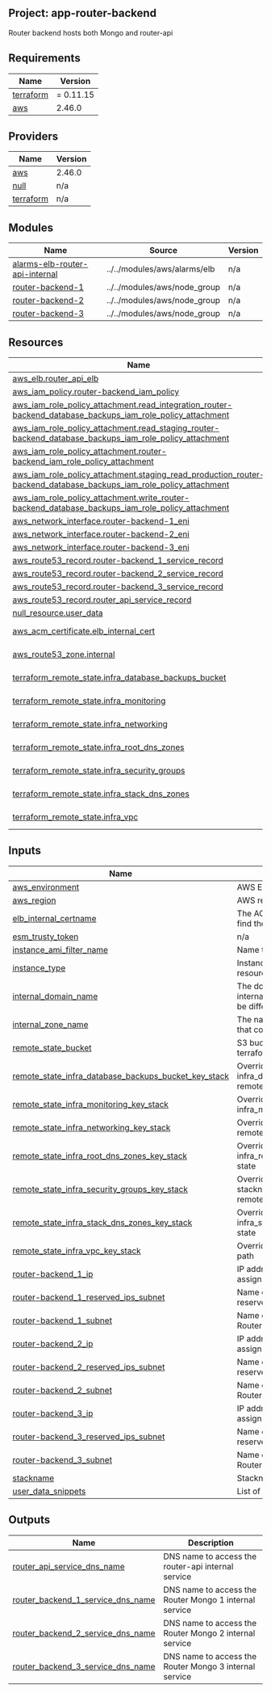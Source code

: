 ## Project: app-router-backend

Router backend hosts both Mongo and router-api

## Requirements

| Name | Version |
|------|---------|
| <a name="requirement_terraform"></a> [terraform](#requirement\_terraform) | = 0.11.15 |
| <a name="requirement_aws"></a> [aws](#requirement\_aws) | 2.46.0 |

## Providers

| Name | Version |
|------|---------|
| <a name="provider_aws"></a> [aws](#provider\_aws) | 2.46.0 |
| <a name="provider_null"></a> [null](#provider\_null) | n/a |
| <a name="provider_terraform"></a> [terraform](#provider\_terraform) | n/a |

## Modules

| Name | Source | Version |
|------|--------|---------|
| <a name="module_alarms-elb-router-api-internal"></a> [alarms-elb-router-api-internal](#module\_alarms-elb-router-api-internal) | ../../modules/aws/alarms/elb | n/a |
| <a name="module_router-backend-1"></a> [router-backend-1](#module\_router-backend-1) | ../../modules/aws/node_group | n/a |
| <a name="module_router-backend-2"></a> [router-backend-2](#module\_router-backend-2) | ../../modules/aws/node_group | n/a |
| <a name="module_router-backend-3"></a> [router-backend-3](#module\_router-backend-3) | ../../modules/aws/node_group | n/a |

## Resources

| Name | Type |
|------|------|
| [aws_elb.router_api_elb](https://registry.terraform.io/providers/hashicorp/aws/2.46.0/docs/resources/elb) | resource |
| [aws_iam_policy.router-backend_iam_policy](https://registry.terraform.io/providers/hashicorp/aws/2.46.0/docs/resources/iam_policy) | resource |
| [aws_iam_role_policy_attachment.read_integration_router-backend_database_backups_iam_role_policy_attachment](https://registry.terraform.io/providers/hashicorp/aws/2.46.0/docs/resources/iam_role_policy_attachment) | resource |
| [aws_iam_role_policy_attachment.read_staging_router-backend_database_backups_iam_role_policy_attachment](https://registry.terraform.io/providers/hashicorp/aws/2.46.0/docs/resources/iam_role_policy_attachment) | resource |
| [aws_iam_role_policy_attachment.router-backend_iam_role_policy_attachment](https://registry.terraform.io/providers/hashicorp/aws/2.46.0/docs/resources/iam_role_policy_attachment) | resource |
| [aws_iam_role_policy_attachment.staging_read_production_router-backend_database_backups_iam_role_policy_attachment](https://registry.terraform.io/providers/hashicorp/aws/2.46.0/docs/resources/iam_role_policy_attachment) | resource |
| [aws_iam_role_policy_attachment.write_router-backend_database_backups_iam_role_policy_attachment](https://registry.terraform.io/providers/hashicorp/aws/2.46.0/docs/resources/iam_role_policy_attachment) | resource |
| [aws_network_interface.router-backend-1_eni](https://registry.terraform.io/providers/hashicorp/aws/2.46.0/docs/resources/network_interface) | resource |
| [aws_network_interface.router-backend-2_eni](https://registry.terraform.io/providers/hashicorp/aws/2.46.0/docs/resources/network_interface) | resource |
| [aws_network_interface.router-backend-3_eni](https://registry.terraform.io/providers/hashicorp/aws/2.46.0/docs/resources/network_interface) | resource |
| [aws_route53_record.router-backend_1_service_record](https://registry.terraform.io/providers/hashicorp/aws/2.46.0/docs/resources/route53_record) | resource |
| [aws_route53_record.router-backend_2_service_record](https://registry.terraform.io/providers/hashicorp/aws/2.46.0/docs/resources/route53_record) | resource |
| [aws_route53_record.router-backend_3_service_record](https://registry.terraform.io/providers/hashicorp/aws/2.46.0/docs/resources/route53_record) | resource |
| [aws_route53_record.router_api_service_record](https://registry.terraform.io/providers/hashicorp/aws/2.46.0/docs/resources/route53_record) | resource |
| [null_resource.user_data](https://registry.terraform.io/providers/hashicorp/null/latest/docs/resources/resource) | resource |
| [aws_acm_certificate.elb_internal_cert](https://registry.terraform.io/providers/hashicorp/aws/2.46.0/docs/data-sources/acm_certificate) | data source |
| [aws_route53_zone.internal](https://registry.terraform.io/providers/hashicorp/aws/2.46.0/docs/data-sources/route53_zone) | data source |
| [terraform_remote_state.infra_database_backups_bucket](https://registry.terraform.io/providers/hashicorp/terraform/latest/docs/data-sources/remote_state) | data source |
| [terraform_remote_state.infra_monitoring](https://registry.terraform.io/providers/hashicorp/terraform/latest/docs/data-sources/remote_state) | data source |
| [terraform_remote_state.infra_networking](https://registry.terraform.io/providers/hashicorp/terraform/latest/docs/data-sources/remote_state) | data source |
| [terraform_remote_state.infra_root_dns_zones](https://registry.terraform.io/providers/hashicorp/terraform/latest/docs/data-sources/remote_state) | data source |
| [terraform_remote_state.infra_security_groups](https://registry.terraform.io/providers/hashicorp/terraform/latest/docs/data-sources/remote_state) | data source |
| [terraform_remote_state.infra_stack_dns_zones](https://registry.terraform.io/providers/hashicorp/terraform/latest/docs/data-sources/remote_state) | data source |
| [terraform_remote_state.infra_vpc](https://registry.terraform.io/providers/hashicorp/terraform/latest/docs/data-sources/remote_state) | data source |

## Inputs

| Name | Description | Type | Default | Required |
|------|-------------|------|---------|:--------:|
| <a name="input_aws_environment"></a> [aws\_environment](#input\_aws\_environment) | AWS Environment | `string` | n/a | yes |
| <a name="input_aws_region"></a> [aws\_region](#input\_aws\_region) | AWS region | `string` | `"eu-west-1"` | no |
| <a name="input_elb_internal_certname"></a> [elb\_internal\_certname](#input\_elb\_internal\_certname) | The ACM cert domain name to find the ARN of | `string` | n/a | yes |
| <a name="input_esm_trusty_token"></a> [esm\_trusty\_token](#input\_esm\_trusty\_token) | n/a | `string` | n/a | yes |
| <a name="input_instance_ami_filter_name"></a> [instance\_ami\_filter\_name](#input\_instance\_ami\_filter\_name) | Name to use to find AMI images | `string` | `""` | no |
| <a name="input_instance_type"></a> [instance\_type](#input\_instance\_type) | Instance type used for EC2 resources | `string` | `"t2.medium"` | no |
| <a name="input_internal_domain_name"></a> [internal\_domain\_name](#input\_internal\_domain\_name) | The domain name of the internal DNS records, it could be different from the zone name | `string` | n/a | yes |
| <a name="input_internal_zone_name"></a> [internal\_zone\_name](#input\_internal\_zone\_name) | The name of the Route53 zone that contains internal records | `string` | n/a | yes |
| <a name="input_remote_state_bucket"></a> [remote\_state\_bucket](#input\_remote\_state\_bucket) | S3 bucket we store our terraform state in | `string` | n/a | yes |
| <a name="input_remote_state_infra_database_backups_bucket_key_stack"></a> [remote\_state\_infra\_database\_backups\_bucket\_key\_stack](#input\_remote\_state\_infra\_database\_backups\_bucket\_key\_stack) | Override stackname path to infra\_database\_backups\_bucket remote state | `string` | `""` | no |
| <a name="input_remote_state_infra_monitoring_key_stack"></a> [remote\_state\_infra\_monitoring\_key\_stack](#input\_remote\_state\_infra\_monitoring\_key\_stack) | Override stackname path to infra\_monitoring remote state | `string` | `""` | no |
| <a name="input_remote_state_infra_networking_key_stack"></a> [remote\_state\_infra\_networking\_key\_stack](#input\_remote\_state\_infra\_networking\_key\_stack) | Override infra\_networking remote state path | `string` | `""` | no |
| <a name="input_remote_state_infra_root_dns_zones_key_stack"></a> [remote\_state\_infra\_root\_dns\_zones\_key\_stack](#input\_remote\_state\_infra\_root\_dns\_zones\_key\_stack) | Override stackname path to infra\_root\_dns\_zones remote state | `string` | `""` | no |
| <a name="input_remote_state_infra_security_groups_key_stack"></a> [remote\_state\_infra\_security\_groups\_key\_stack](#input\_remote\_state\_infra\_security\_groups\_key\_stack) | Override infra\_security\_groups stackname path to infra\_vpc remote state | `string` | `""` | no |
| <a name="input_remote_state_infra_stack_dns_zones_key_stack"></a> [remote\_state\_infra\_stack\_dns\_zones\_key\_stack](#input\_remote\_state\_infra\_stack\_dns\_zones\_key\_stack) | Override stackname path to infra\_stack\_dns\_zones remote state | `string` | `""` | no |
| <a name="input_remote_state_infra_vpc_key_stack"></a> [remote\_state\_infra\_vpc\_key\_stack](#input\_remote\_state\_infra\_vpc\_key\_stack) | Override infra\_vpc remote state path | `string` | `""` | no |
| <a name="input_router-backend_1_ip"></a> [router-backend\_1\_ip](#input\_router-backend\_1\_ip) | IP address of the private IP to assign to the instance | `string` | n/a | yes |
| <a name="input_router-backend_1_reserved_ips_subnet"></a> [router-backend\_1\_reserved\_ips\_subnet](#input\_router-backend\_1\_reserved\_ips\_subnet) | Name of the subnet to place the reserved IP of the instance | `string` | n/a | yes |
| <a name="input_router-backend_1_subnet"></a> [router-backend\_1\_subnet](#input\_router-backend\_1\_subnet) | Name of the subnet to place the Router Mongo 1 | `string` | n/a | yes |
| <a name="input_router-backend_2_ip"></a> [router-backend\_2\_ip](#input\_router-backend\_2\_ip) | IP address of the private IP to assign to the instance | `string` | n/a | yes |
| <a name="input_router-backend_2_reserved_ips_subnet"></a> [router-backend\_2\_reserved\_ips\_subnet](#input\_router-backend\_2\_reserved\_ips\_subnet) | Name of the subnet to place the reserved IP of the instance | `string` | n/a | yes |
| <a name="input_router-backend_2_subnet"></a> [router-backend\_2\_subnet](#input\_router-backend\_2\_subnet) | Name of the subnet to place the Router Mongo 2 | `string` | n/a | yes |
| <a name="input_router-backend_3_ip"></a> [router-backend\_3\_ip](#input\_router-backend\_3\_ip) | IP address of the private IP to assign to the instance | `string` | n/a | yes |
| <a name="input_router-backend_3_reserved_ips_subnet"></a> [router-backend\_3\_reserved\_ips\_subnet](#input\_router-backend\_3\_reserved\_ips\_subnet) | Name of the subnet to place the reserved IP of the instance | `string` | n/a | yes |
| <a name="input_router-backend_3_subnet"></a> [router-backend\_3\_subnet](#input\_router-backend\_3\_subnet) | Name of the subnet to place the Router Mongo 3 | `string` | n/a | yes |
| <a name="input_stackname"></a> [stackname](#input\_stackname) | Stackname | `string` | n/a | yes |
| <a name="input_user_data_snippets"></a> [user\_data\_snippets](#input\_user\_data\_snippets) | List of user-data snippets | `list` | n/a | yes |

## Outputs

| Name | Description |
|------|-------------|
| <a name="output_router_api_service_dns_name"></a> [router\_api\_service\_dns\_name](#output\_router\_api\_service\_dns\_name) | DNS name to access the router-api internal service |
| <a name="output_router_backend_1_service_dns_name"></a> [router\_backend\_1\_service\_dns\_name](#output\_router\_backend\_1\_service\_dns\_name) | DNS name to access the Router Mongo 1 internal service |
| <a name="output_router_backend_2_service_dns_name"></a> [router\_backend\_2\_service\_dns\_name](#output\_router\_backend\_2\_service\_dns\_name) | DNS name to access the Router Mongo 2 internal service |
| <a name="output_router_backend_3_service_dns_name"></a> [router\_backend\_3\_service\_dns\_name](#output\_router\_backend\_3\_service\_dns\_name) | DNS name to access the Router Mongo 3 internal service |

